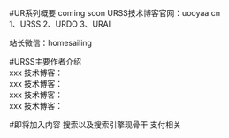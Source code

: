 #UR系列概要
   coming soon
   URSS技术博客官网：uooyaa.cn  
   1、URSS
   2、URDO
   3、URAI
   
   站长微信：homesailing
  
#URSS主要作者介绍  
   xxx  技术博客：  
   xxx  技术博客：   
   xxx  技术博客：   
   xxx  技术博客：
   
   
#即将加入内容
   搜索以及搜索引擎现骨干
   支付相关
   
   
   
   